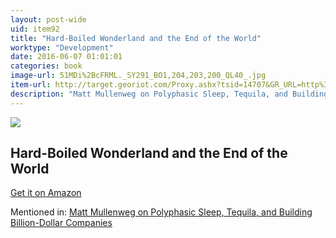 ```yaml
---
layout: post-wide
uid: item92
title: "Hard-Boiled Wonderland and the End of the World"
worktype: "Development"
date: 2016-06-07 01:01:01
categories: book
image-url: 51MDi%2BcFRML._SY291_BO1,204,203,200_QL40_.jpg
item-url: http://target.georiot.com/Proxy.ashx?tsid=14707&GR_URL=http%3A%2F%2Fwww.amazon.com%2FHard-Boiled-Wonderland-End-World-International%2Fdp%2F0679743464%2F
description: "Matt Mullenweg on Polyphasic Sleep, Tequila, and Building Billion-Dollar Companies"
---
```

<a href="http://target.georiot.com/Proxy.ashx?tsid=14707&GR_URL=http%3A%2F%2Fwww.amazon.com%2FHard-Boiled-Wonderland-End-World-International%2Fdp%2F0679743464%2F" target="blank"><img src="../../../../img/thumbs/51MDi%2BcFRML._SY291_BO1,204,203,200_QL40_.jpg" class="prod-img"></a>
<h2>Hard-Boiled Wonderland and the End of the World</h2>
<p><a href="http://target.georiot.com/Proxy.ashx?tsid=14707&GR_URL=http%3A%2F%2Fwww.amazon.com%2FHard-Boiled-Wonderland-End-World-International%2Fdp%2F0679743464%2F" target="blank">Get it on Amazon</a><p>
<p>Mentioned in: <a href="http://fourhourworkweek.com/2015/02/09/matt-mullenweg/comment-page-3/" target="blank">Matt Mullenweg on Polyphasic Sleep, Tequila, and Building Billion-Dollar Companies</a></p>
